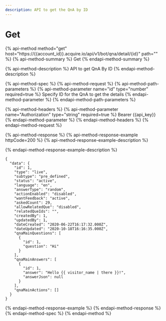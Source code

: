 ```yaml
---
description: API to get the QnA by ID
---
```


# Get

{% api-method method="get" host="https://{{account\_id}}.acquire.io/api/v1/bot/qna/detail/{id}" path="" %}
{% api-method-summary %}
Get
{% endapi-method-summary %}

{% api-method-description %}
API to get QnA By ID
{% endapi-method-description %}

{% api-method-spec %}
{% api-method-request %}
{% api-method-path-parameters %}
{% api-method-parameter name="id" type="number" required=true %}
Specify ID for the QnA to get the details
{% endapi-method-parameter %}
{% endapi-method-path-parameters %}

{% api-method-headers %}
{% api-method-parameter name="Authorization" type="string" required=true %}
Bearer {{api\_key}}
{% endapi-method-parameter %}
{% endapi-method-headers %}
{% endapi-method-request %}

{% api-method-response %}
{% api-method-response-example httpCode=200 %}
{% api-method-response-example-description %}

{% endapi-method-response-example-description %}

```
{
  "data": {
    "id": 1,
    "type": "live",
    "subtype": "pre_defined",
    "status": "active",
    "language": "en",
    "answerType": "random",
    "actionEnabled": "disabled",
    "wantFeedback": "active",
    "askedCount": 29,
    "allowRelatedQue": "disabled",
    "relatedQueIds": "",
    "createdBy": 1,
    "updatedBy": 1,
    "dateCreated": "2020-06-22T16:17:32.000Z",
    "dateUpdated": "2020-10-18T16:16:35.000Z",
    "qnaMainQuestions": [
      {
        "id": 1,
        "question": "Hi"
      }
    ],
    "qnaMainAnswers": [
      {
        "id": 1,
        "answer": "Hello {{ visitor_name | there }}!",
        "answerJson": null
      }
    ],
    "qnaMainActions": []
  }
}
```
{% endapi-method-response-example %}
{% endapi-method-response %}
{% endapi-method-spec %}
{% endapi-method %}



